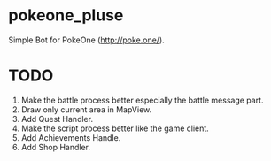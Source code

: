 # pokeone_pluse
Simple Bot for PokeOne (http://poke.one/). 

# TODO
1) Make the battle process better especially the battle message part.
2) Draw only current area in MapView.
3) Add Quest Handler.
4) Make the script process better like the game client.
5) Add Achievements Handle.
6) Add Shop Handler.
